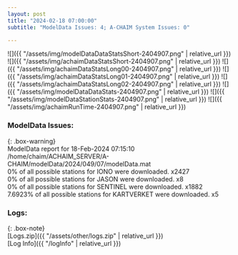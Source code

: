 ```yaml
---
layout: post
title: "2024-02-18 07:00:00"
subtitle: "ModelData Issues: 4; A-CHAIM System Issues: 0"

---
```


![]({{ "/assets/img/modelDataDataStatsShort-2404907.png" | relative_url }})
![]({{ "/assets/img/achaimDataStatsShort-2404907.png" | relative_url }})
![]({{ "/assets/img/achaimDataStatsLong00-2404907.png" | relative_url }})
![]({{ "/assets/img/achaimDataStatsLong01-2404907.png" | relative_url }})
![]({{ "/assets/img/achaimDataStatsLong02-2404907.png" | relative_url }})
![]({{ "/assets/img/modelDataDataStats-2404907.png" | relative_url }})
![]({{ "/assets/img/modelDataStationStats-2404907.png" | relative_url }})
![]({{ "/assets/img/achaimRunTime-2404907.png" | relative_url }})


### ModelData Issues:  
  
{: .box-warning}  
 ModelData report for 18-Feb-2024 07:15:10   
 /home/chaim/ACHAIM_SERVER/A-CHAIM/modelData/2024/049/07/modelData.mat   
 0% of all possible stations for IONO were downloaded. x2427   
 0% of all possible stations for JASON were downloaded. x8   
 0% of all possible stations for SENTINEL were downloaded. x1882   
 7.6923% of all possible stations for KARTVERKET were downloaded. x5   
  


### Logs:  
  
{: .box-note}  
[Logs.zip]({{ "/assets/other/logs.zip" | relative_url }})  
[Log Info]({{ "/logInfo" | relative_url }})  
